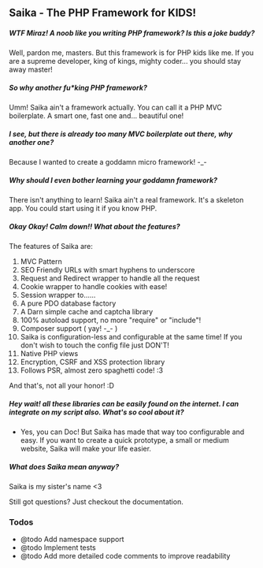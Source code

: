 ## Saika - The PHP Framework for KIDS!

##### WTF Miraz! A noob like you writing PHP framework? Is this a joke buddy?
Well, pardon me, masters. But this framework is for PHP kids like me. If you are a supreme developer, king of kings, mighty coder... you should stay away master!

##### So why another fu*king PHP framework?
Umm! Saika ain't a framework actually. You can call it a PHP MVC boilerplate. A smart one, fast one and... beautiful one!

##### I see, but there is already too many MVC boilerplate out there, why another one?
Because I wanted to create a goddamn micro framework! -_-

##### Why should I even bother learning your goddamn framework?

There isn't anything to learn! Saika ain't a real framework. It's a skeleton app. You could start using it if you know PHP.

##### Okay Okay! Calm down!! What about the features?
The features of Saika are:

1. MVC Pattern
2. SEO Friendly URLs with smart hyphens to underscore
3. Request and Redirect wrapper to handle all the request
4. Cookie wrapper to handle cookies with ease!
5. Session wrapper to......
6. A pure PDO database factory
7. A Darn simple cache and captcha library
8. 100% autoload support, no more "require" or "include"!
9. Composer support ( yay! -_- )
10. Saika is configuration-less and configurable at the same time! If you don't wish to touch the config file just DON'T!
11. Native PHP views
12. Encryption, CSRF and XSS protection library
13. Follows PSR, almost zero spaghetti code! :3

And that's, not all your honor! :D

#####  Hey wait! all these libraries can be easily found on the internet. I can integrate on my script also. What's so cool about it?
- Yes, you can Doc! But Saika has made that way too configurable and easy. If you want to create a quick prototype, a small or medium website, Saika will make your life easier.

#####  What does Saika mean anyway?
Saika is my sister's name <3

Still got questions? Just checkout the documentation.

### Todos
* @todo Add namespace support
* @todo Implement tests
* @todo Add more detailed code comments to improve readability